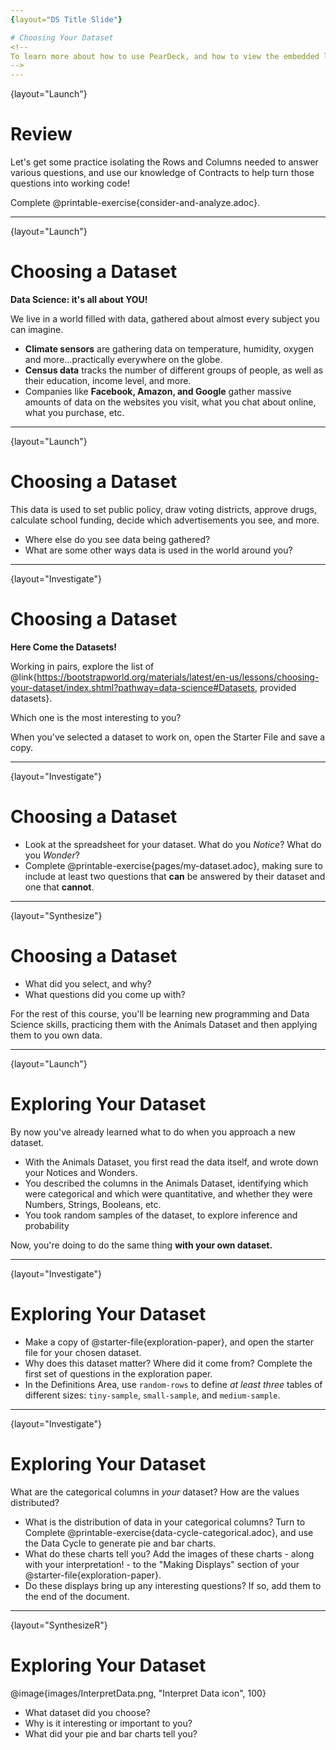 ```yaml
---
{layout="DS Title Slide"}

# Choosing Your Dataset
<!--
To learn more about how to use PearDeck, and how to view the embedded links on these slides without going into present mode visit https://help.peardeck.com/en
-->
---
```

{layout="Launch"}
# Review

Let's get some practice isolating the Rows and Columns needed to answer various questions, and use our knowledge of Contracts to help turn those questions into working code!

Complete @printable-exercise{consider-and-analyze.adoc}.

<!--
Be sure to review student answers!
-->
---
{layout="Launch"}
# Choosing a Dataset

**Data Science: it's all about YOU!**

We live in a world filled with data, gathered about almost every subject you can imagine.

- **Climate sensors** are gathering data on temperature, humidity, oxygen and more...practically everywhere on the globe.
- **Census data** tracks the number of different groups of people, as well as their education, income level, and more.
- Companies like **Facebook, Amazon, and Google** gather massive amounts of data on the websites you visit, what you chat about online, what you purchase, etc.

<!--

-->
---
{layout="Launch"}
# Choosing a Dataset

This data is used to set public policy, draw voting districts, approve drugs, calculate school funding, decide which advertisements you see, and more.

* Where else do you see data being gathered?
* What are some other ways data is used in the world around you?

<!--

-->
---
{layout="Investigate"}
# Choosing a Dataset

**Here Come the Datasets!**

Working in pairs, explore the list of @link{https://bootstrapworld.org/materials/latest/en-us/lessons/choosing-your-dataset/index.shtml?pathway=data-science#Datasets, provided datasets}. 

Which one is the most interesting to you?

When you've selected a dataset to work on, open the Starter File and save a copy.

<!--
_Students can also find their own dataset_, and use this @starter-file{blank-ds}. See this @link{https://youtu.be/uqm9F_tmIho, tutorial video} for help importing your own data into Pyret.
-->
---
{layout="Investigate"}
# Choosing a Dataset

* Look at the spreadsheet for your dataset. What do you *Notice*? What do you *Wonder*?
* Complete @printable-exercise{pages/my-dataset.adoc}, making sure to include at least two questions that __can__ be answered by their dataset and one that __cannot__.

<!--

-->
---
{layout="Synthesize"}
# Choosing a Dataset

- What did you select, and why?
- What questions did you come up with?

For the rest of this course, you'll be learning new programming and Data Science skills, practicing them with the Animals Dataset and then applying them to you own data.

<!--

-->
---
{layout="Launch"}
# Exploring Your Dataset 

By now you've already learned what to do when you approach a new dataset.

- With the Animals Dataset, you first read the data itself, and wrote down your Notices and Wonders.
- You described the columns in the Animals Dataset, identifying which were categorical and which were quantitative, and whether they were Numbers, Strings, Booleans, etc.
- You took random samples of the dataset, to explore inference and probability

Now, you're doing to do the same thing **with your own dataset.**
<!--

-->
---
{layout="Investigate"}
# Exploring Your Dataset 

- Make a copy of @starter-file{exploration-paper}, and open the starter file for your chosen dataset.
- Why does this dataset matter? Where did it come from? Complete the first set of questions in the exploration paper.
- In the Definitions Area, use `random-rows` to define *at least three* tables of different sizes: `tiny-sample`, `small-sample`, and `medium-sample`.

---
{layout="Investigate"}
# Exploring Your Dataset 

What are the categorical columns in _your_ dataset? How are the values distributed?

- What is the distribution of data in your categorical columns? Turn to Complete @printable-exercise{data-cycle-categorical.adoc}, and use the Data Cycle to generate pie and bar charts.
- What do these charts tell you? Add the images of these charts - along with your interpretation! - to the "Making Displays" section of your @starter-file{exploration-paper}.
- Do these displays bring up any interesting questions? If so, add them to the end of the document.

---
{layout="SynthesizeR"}
# Exploring Your Dataset 

@image{images/InterpretData.png, "Interpret Data icon", 100}

- What dataset did you choose? 
- Why is it interesting or important to you?
- What did your pie and bar charts tell you?

<!--

-->
